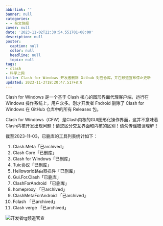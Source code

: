 ```yaml
---
abbrlink: ''
banner: null
categories:
- - 杂文快报
cover: null
date: '2023-11-02T22:30:54.551701+08:00'
description: null
poster:
  caption: null
  color: null
  headline: null
  topic: null
tags:
- clash
- 科学上网
title: Clash for Windows 开发者删除 Github 对应仓库，并在频道宣布停止更新
updated: 2023-11-3T18:20:47.517+8:0
---
```

Clash for Windows 是一个基于 Clash 核心的图形界面代理客户端，运行在 Windows 操作系统上，用户众多。刚才开发者 Fndroid 删除了 Clash for Windows 在 GitHub 仓库中的所有 Releases 包。

Clash for Windows（CFW）是Clash内核的GUI图形化操作界面，这并不意味着Clash内核开发出现问题！请您区分交互界面和内核的区别！请勿传谣错误理解！


截至2023-11-03，已删库的工具列表统计如下：

1. Clash.Meta「已archived」
2. Clash Core「已删库」
3. Clash for Windows「已删库」
4. Tuic协议「已删库」
5. Helloworld路由器插件「已删库」
6. Gui.For.Clash「已删库」
7. ClashForAndroid 「已删库」
8. homeproxy 「已archived」
9. ClashMetaForAndroid 「已archived」
10. Fclash 「已archived」
11. Clash verge 「已archived」

![开发者tg频道官宣](https://cdn.jsdelivr.net/gh/shangy1yi/picx-images-hosting@master/image.1xalojqf7hs0.webp)
